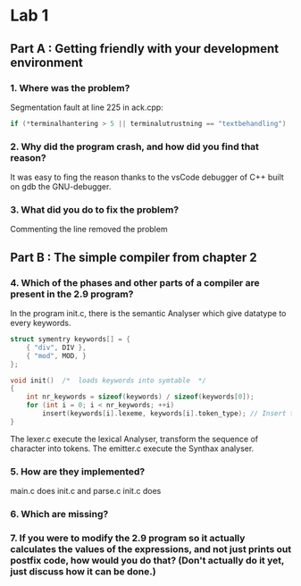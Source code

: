 # Lab 1

## Part A : Getting friendly with your development environment

### 1. Where was the problem?

Segmentation fault at line 225 in ack.cpp:

```c++
if (*terminalhantering > 5 || terminalutrustning == "textbehandling")
```

### 2. Why did the program crash, and how did you find that reason?

It was easy to fing the reason thanks to the vsCode debugger of C++ built on gdb the GNU-debugger.

### 3. What did you do to fix the problem?

Commenting the line removed the problem

## Part B : The simple compiler from chapter 2

### 4. Which of the phases and other parts of a compiler are present in the 2.9 program?

In the program init.c, there is the semantic Analyser which give datatype to every keywords.
```C
struct symentry keywords[] = {
    { "div", DIV },
    { "mod", MOD, }
};

void init()  /*  loads keywords into symtable  */
{
    int nr_keywords = sizeof(keywords) / sizeof(keywords[0]);
    for (int i = 0; i < nr_keywords; ++i)
        insert(keywords[i].lexeme, keywords[i].token_type); // Insert tokens' datatype into the tokens' tree
}
```
The lexer.c execute the lexical Analyser, transform the sequence of character into tokens.
The emitter.c execute the Synthax analyser.


### 5. How are they implemented?

main.c does init.c and parse.c
init.c does

### 6. Which are missing?

### 7. If you were to modify the 2.9 program so it actually calculates the values of the expressions, and not just prints out postfix code, how would you do that? (Don't actually do it yet, just discuss how it can be done.)
